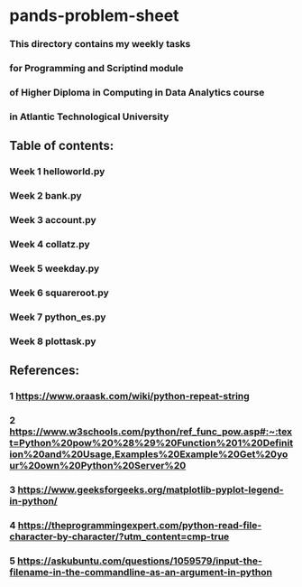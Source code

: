 # pands-problem-sheet
### This directory contains my weekly tasks 
### for Programming and Scriptind module 
### of Higher Diploma in Computing in Data Analytics course 
### in Atlantic Technological University  

## Table of contents:
### Week 1 helloworld.py
### Week 2 bank.py
### Week 3 account.py
### Week 4 collatz.py
### Week 5 weekday.py
### Week 6 squareroot.py
### Week 7 python_es.py
### Week 8 plottask.py

## References:
### 1 https://www.oraask.com/wiki/python-repeat-string
### 2 https://www.w3schools.com/python/ref_func_pow.asp#:~:text=Python%20pow%20%28%29%20Function%201%20Definition%20and%20Usage,Examples%20Example%20Get%20your%20own%20Python%20Server%20
### 3 https://www.geeksforgeeks.org/matplotlib-pyplot-legend-in-python/
### 4 https://theprogrammingexpert.com/python-read-file-character-by-character/?utm_content=cmp-true
### 5 https://askubuntu.com/questions/1059579/input-the-filename-in-the-commandline-as-an-argument-in-python